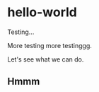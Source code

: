 # hello-world
Testing...
<p>More testing more testinggg.</p>
<p>Let's see what we can do.</p>
<h2> Hmmm </h2>

